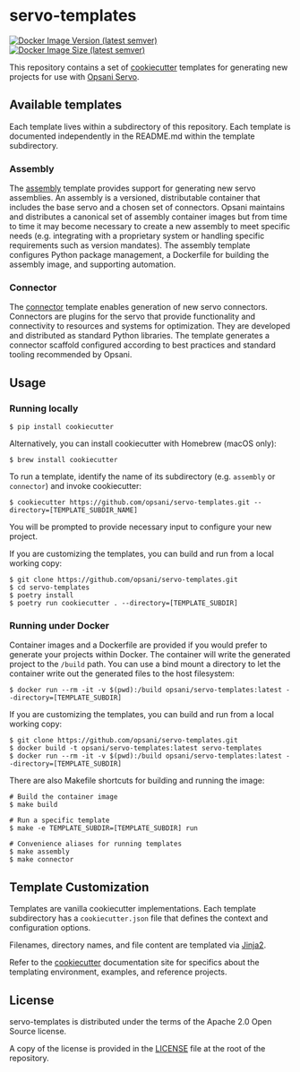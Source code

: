 # servo-templates
[![Docker Image Version (latest semver)](https://img.shields.io/docker/v/opsani/servo-templates)](https://hub.docker.com/r/opsani/servo-templates)
[![Docker Image Size (latest semver)](https://img.shields.io/docker/image-size/opsani/servo-templates)](https://hub.docker.com/r/opsani/servo-templates)

This repository contains a set of [cookiecutter](https://github.com/audreyr/cookiecutter) templates 
for generating new projects for use with [Opsani Servo](https://github.com/opsani/servox). 

## Available templates

Each template lives within a subdirectory of this repository. Each template is documented independently in the 
README.md within the template subdirectory.

### Assembly

The [assembly](assembly) template provides support for generating new servo assemblies. An assembly is a versioned, 
distributable container that includes the base servo and a chosen set of connectors. Opsani maintains and distributes
a canonical set of assembly container images but from time to time it may become necessary to create a new assembly
to meet specific needs (e.g. integrating with a proprietary system or handling specific requirements such as version
mandates). The assembly template configures Python package management, a Dockerfile for building the assembly image,
and supporting automation.

### Connector

The [connector](connector) template enables generation of new servo connectors. Connectors are plugins for the servo
that provide functionality and connectivity to resources and systems for optimization. They are developed and distributed 
as standard Python libraries. The template generates a connector scaffold configured according to best practices and 
standard tooling recommended by Opsani.

## Usage

### Running locally

```console
$ pip install cookiecutter
```

Alternatively, you can install cookiecutter with Homebrew (macOS only):

```console
$ brew install cookiecutter
```

To run a template, identify the name of its subdirectory (e.g. `assembly` or `connector`) and invoke cookiecutter:

```console
$ cookiecutter https://github.com/opsani/servo-templates.git --directory=[TEMPLATE_SUBDIR_NAME]
```

You will be prompted to provide necessary input to configure your new project.

If you are customizing the templates, you can build and run from a local working copy:

```console
$ git clone https://github.com/opsani/servo-templates.git
$ cd servo-templates
$ poetry install
$ poetry run cookiecutter . --directory=[TEMPLATE_SUBDIR]
```

### Running under Docker

Container images and a Dockerfile are provided if you would prefer to generate your projects within Docker. 
The container will write the generated project to the `/build` path. You can use a bind mount a directory
to let the container write out the generated files to the host filesystem:

```console
$ docker run --rm -it -v $(pwd):/build opsani/servo-templates:latest --directory=[TEMPLATE_SUBDIR]
```

If you are customizing the templates, you can build and run from a local working copy:

```console
$ git clone https://github.com/opsani/servo-templates.git
$ docker build -t opsani/servo-templates:latest servo-templates
$ docker run --rm -it -v $(pwd):/build opsani/servo-templates:latest --directory=[TEMPLATE_SUBDIR]
```

There are also Makefile shortcuts for building and running the image:

```console
# Build the container image
$ make build

# Run a specific template
$ make -e TEMPLATE_SUBDIR=[TEMPLATE_SUBDIR] run

# Convenience aliases for running templates
$ make assembly
$ make connector
```

## Template Customization

Templates are vanilla cookiecutter implementations. Each template subdirectory has 
a `cookiecutter.json` file that defines the context and configuration options.

Filenames, directory names, and file content are templated via [Jinja2](https://jinja.palletsprojects.com/en/2.11.x/).

Refer to the [cookiecutter](https://cookiecutter.readthedocs.io/) documentation site
for specifics about the templating environment, examples, and reference projects.

## License

servo-templates is distributed under the terms of the Apache 2.0 Open Source license.

A copy of the license is provided in the [LICENSE](LICENSE) file at the root of the repository.
